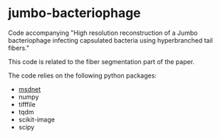 # jumbo-bacteriophage
Code accompanying "High resolution reconstruction of a Jumbo bacteriophage infecting capsulated bacteria using hyperbranched tail fibers."

This code is related to the fiber segmentation part of the paper.

The code relies on the following python packages:

* [msdnet](https://github.com/dmpelt/msdnet)
* numpy
* tifffile
* tqdm
* scikit-image
* scipy
